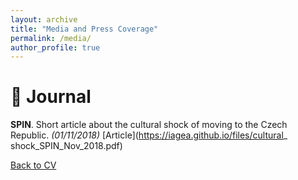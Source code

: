 ```yaml
---
layout: archive
title: "Media and Press Coverage"
permalink: /media/
author_profile: true
---
```


📰 Journal
====
**SPIN**. Short article about the cultural shock of moving to the Czech Republic. *(01/11/2018)* [Article](https://iagea.github.io/files/cultural_ shock_SPIN_Nov_2018.pdf)   


[Back to CV](https://iagea.github.io/cv/)
